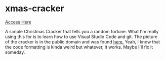# xmas-cracker

[Access Here](https://arealseal.github.io/xmas-cracker/main.html)

A simple Christmas Cracker that tells you a random fortune.
What I'm really using this for is to learn how to use Visual Studio Code and git.
The picture of the cracker is in the public domain and was found [here.](https://en.wikipedia.org/wiki/File:ChristmasCrackers_2.jpg)
Yeah, I know that the code formatting is kinda weird but whatever, it works. Maybe I'll fix it someday.
